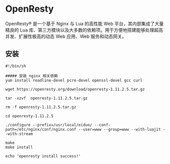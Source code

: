 # OpenResty

OpenResty® 是一个基于 Nginx 与 Lua 的高性能 Web 平台，其内部集成了大量精良的 Lua 库、第三方模块以及大多数的依赖项。用于方便地搭建能够处理超高并发、扩展性极高的动态 Web 应用、Web 服务和动态网关。

## 安装
```shell
#!/bin/sh

##### 安装 nginx 相关依赖
yum install readline-devel pcre-devel openssl-devel gcc curl

wget https://openresty.org/download/openresty-1.11.2.5.tar.gz

tar -xzvf  openresty-1.11.2.5.tar.gz

rm -f openresty-1.11.2.5.tar.gz

cd openresty-1.11.2.5

./configure --prefix=/usr/local/eiduo/ --conf-path=/etc/nginx/conf/nginx.conf --user=www --group=www --with-luajit --with-stream

make
make install

echo 'openresty install success!'
```

